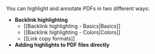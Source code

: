 You can highlight and annotate PDFs in two different ways:

- **Backlink highlighting**
	- [[Backlink highlighting - Basics|Basics]]
	- [[Backlink highlighting - Colors|Colors]]
	- [[Link copy formats]]
- **Adding highlights to PDF files directly**
